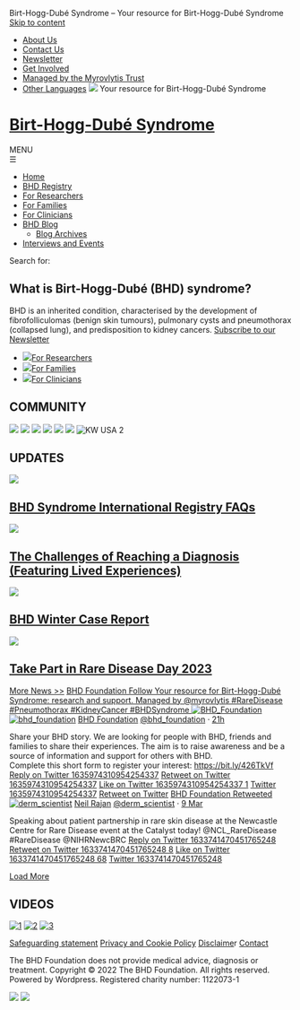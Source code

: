 
Birt-Hogg-Dubé Syndrome – Your resource for Birt-Hogg-Dubé Syndrome
[Skip to content](#content)
* [About Us](https://bhdsyndrome.org/about-us/)
* [Contact Us](https://bhdsyndrome.org/contact-us/)
* [Newsletter](https://bhdsyndrome.org/subscribe-to-our-newsletter/)
* [Get Involved](https://bhdsyndrome.org/get-involved-new/)
* [Managed by the Myrovlytis Trust](https://myrovlytistrust.org)
* [Other Languages](https://bhdsyndrome.org/other-languages/)
![](https://www.paypal.com/en_GB/i/scr/pixel.gif)
Your resource for Birt-Hogg-Dubé Syndrome
# [Birt-Hogg-Dubé Syndrome](https://bhdsyndrome.org/)
MENU  
☰
* [Home](https://bhdsyndrome.org/)
* [BHD Registry](https://bhdsyndrome.org/for-families/bhd-syndrome-international-registry/)
* [For Researchers](https://bhdsyndrome.org/for-researchers/)
* [For Families](https://bhdsyndrome.org/for-families/)
* [For Clinicians](https://bhdsyndrome.org/for-clinicians/)
* [BHD Blog](https://bhdsyndrome.org/topics/news-blog/)
	+ [Blog Archives](https://bhdsyndrome.org/topics/bhd-blog-archives/)
* [Interviews and Events](https://bhdsyndrome.org/features-and-events/)
 
Search for:
 
## What is Birt-Hogg-Dubé (BHD) syndrome?
BHD is an inherited condition, characterised by the development of fibrofolliculomas (benign skin tumours), pulmonary cysts and pneumothorax (collapsed lung), and predisposition to kidney cancers.
[Subscribe to our Newsletter](https://bhdsyndrome.us1.list-manage.com/subscribe?u=524485aaf374eae7786dcb2fa&id=e7beb35287)
* [![](https://bhdsyndrome.org/wp-content/uploads/2021/06/r1_750.png)For Researchers](/for-researchers/)
* [![](https://bhdsyndrome.org/wp-content/uploads/2021/06/p1_750.png)For Families](/for-families/)
* [![](https://bhdsyndrome.org/wp-content/uploads/2021/06/c1_750.png)For Clinicians](/for-clinicians/)
## COMMUNITY
[![](https://bhdsyndrome.org/wp-content/uploads/2021/09/1.png)](https://www.facebook.com/birthoggdube)
[![](https://bhdsyndrome.org/wp-content/uploads/2021/08/3-3.png)](https://bhdsyndrome.org/for-families/science-of-bhd-for-patients/)
[![](https://bhdsyndrome.org/wp-content/uploads/2021/09/2.png)](https://www.facebook.com/groups/454615147912181)
[![](https://bhdsyndrome.org/wp-content/uploads/2021/08/2-2.png)](https://bhdsyndrome.org/for-families/finding-a-doctor/)
[![](https://bhdsyndrome.org/wp-content/uploads/2021/08/5.png)](https://bhdsyndrome.org/for-families/information-pamphlets/)
[![](https://bhdsyndrome.org/wp-content/uploads/2021/08/4.png)](https://bhdsyndrome.org/features-and-events/)
![](https://bhdsyndrome.org/wp-content/uploads/2021/07/KW-USA-2.png "KW USA 2")
## UPDATES
 
![](https://bhdsyndrome.org/wp-content/uploads/2023/03/BIRT-FAQs_2023-Featured-Image-for-BHD-news-feed.png)
## [BHD Syndrome International Registry FAQs](https://bhdsyndrome.org/forum/news-blog/bhd-syndrome-international-registry-faqs/)
![](https://bhdsyndrome.org/wp-content/uploads/2023/02/Featured-Image-for-BHD-news-feed-9.png)
## [The Challenges of Reaching a Diagnosis (Featuring Lived Experiences)](https://bhdsyndrome.org/forum/news-blog/the-challenges-of-reaching-a-diagnosis-featuring-lived-experiences/)
![](https://bhdsyndrome.org/wp-content/uploads/2023/02/Winter-Case-Report.png)
## [**BHD Winter Case Report**](https://bhdsyndrome.org/forum/news-blog/bhd-winter-case-report/)
![](https://bhdsyndrome.org/wp-content/uploads/2023/02/Featured-Image-for-BHD-news-feed-7.png)
## [Take Part in Rare Disease Day 2023](https://bhdsyndrome.org/forum/news-blog/take-part-in-rare-disease-day-2023/)
[More News >>](/topics/news-blog/)
[BHD Foundation
 Follow
 Your resource for Birt-Hogg-Dubé Syndrome: research and support. Managed by @myrovlytis 
#RareDisease #Pneumothorax #KidneyCancer #BHDSyndrome 
![BHD_Foundation](https://pbs.twimg.com/profile_images/1421061857184522240/L5LwK2sF_normal.jpg)](https://twitter.com/BHD_Foundation/ "@BHD_Foundation")
[![bhd_foundation](https://pbs.twimg.com/profile_images/1421061857184522240/L5LwK2sF_normal.jpg)](https://twitter.com/bhd_foundation)
[BHD Foundation](https://twitter.com/bhd_foundation)
[@bhd\_foundation](https://twitter.com/bhd_foundation)
·
[21h](https://twitter.com/bhd_foundation/status/1635974310954254337)
 
 Share your BHD story. We are looking for people with BHD, friends and families to share their experiences. The aim is to raise awareness and be a source of information and support for others with BHD.   
Complete this short form to register your interest: https://bit.ly/426TkVf 
[Reply on Twitter 1635974310954254337](https://twitter.com/intent/tweet?in_reply_to=1635974310954254337&related=bhd_foundation)
 [Retweet on Twitter 1635974310954254337](https://twitter.com/intent/retweet?tweet_id=1635974310954254337&related=bhd_foundation)
[Like on Twitter 1635974310954254337
1](https://twitter.com/intent/like?tweet_id=1635974310954254337&related=bhd_foundation)
[Twitter
1635974310954254337](https://twitter.com/bhd_foundation/status/1635974310954254337)
[Retweet on Twitter](https://twitter.com/intent/user?screen_name=BHD_Foundation)
[BHD Foundation Retweeted](https://twitter.com/bhd_foundation)
[![derm_scientist](https://pbs.twimg.com/profile_images/1257656659637403648/i16NxN-R_normal.jpg)](https://twitter.com/derm_scientist)
[Neil Rajan](https://twitter.com/derm_scientist)
[@derm\_scientist](https://twitter.com/derm_scientist)
·
[9 Mar](https://twitter.com/derm_scientist/status/1633741470451765248)
 
 Speaking about patient partnership in rare skin disease at the Newcastle Centre for Rare Disease event at the Catalyst today! @NCL\_RareDisease #RareDisease @NIHRNewcBRC 
[Reply on Twitter 1633741470451765248](https://twitter.com/intent/tweet?in_reply_to=1633741470451765248&related=derm_scientist)
 [Retweet on Twitter 1633741470451765248
8](https://twitter.com/intent/retweet?tweet_id=1633741470451765248&related=derm_scientist)
[Like on Twitter 1633741470451765248
68](https://twitter.com/intent/like?tweet_id=1633741470451765248&related=derm_scientist)
[Twitter
1633741470451765248](https://twitter.com/derm_scientist/status/1633741470451765248)
 
[Load More](javascript:void(0);)
## VIDEOS
[![1](https://bhdsyndrome.org/wp-content/uploads/2021/07/1.png "1")](https://bhdsyndrome.org/features-and-events/video-interviews/)
[![2](https://bhdsyndrome.org/wp-content/uploads/2021/07/2-1.png "2")](https://bhdsyndrome.org/features-and-events/personal-stories/)
[![](https://bhdsyndrome.org/wp-content/uploads/2021/07/3.png "3")](https://bhdsyndrome.org/features-and-events/meet-the-experts/)
 
[Safeguarding statement](https://myrovlytistrust.org/safeguarding-statement/)
[Privacy and Cookie Policy](https://www.bhdsyndrome.org/privacy-cookie-policy/)
[Disclaime](https://www.bhdsyndrome.org/disclaimer/)r
[Contact](https://www.bhdsyndrome.org/contact-us/)
 
 
 
The BHD Foundation does not provide medical advice, diagnosis or treatment. Copyright © 2022 The BHD Foundation. All rights reserved. Powered by Wordpress.
Registered charity number: 1122073-1
 
 
[![](https://bhdsyndrome.org/wp-content/uploads/2022/02/PIFTICK_Colour-white-text-1-1024x565.png)](http://www.piftick.org.uk)
[![](https://bhdsyndrome.org/wp-content/uploads/2021/06/Founded-by-the-2-1024x576.png)](http://www.myrovlytistrust.org)
 
